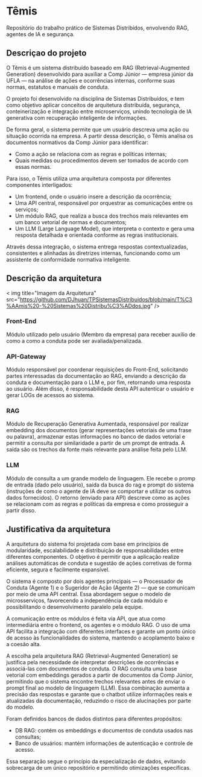 # Têmis
Repositório do trabalho prático de Sistemas Distribídos, envolvendo RAG, agentes de IA e segurança.

## Descriçao do projeto

O Têmis é um sistema distribuído baseado em RAG (Retrieval-Augmented Generation) desenvolvido para auxiliar a Comp Júnior — empresa júnior da UFLA — na análise de ações e ocorrências internas, conforme suas normas, estatutos e manuais de conduta.

O projeto foi desenvolvido na disciplina de Sistemas Distribuídos, e tem como objetivo aplicar conceitos de arquitetura distribuída, segurança, conteinerização e integração entre microserviços, unindo tecnologia de IA generativa com recuperação inteligente de informações.

De forma geral, o sistema permite que um usuário descreva uma ação ou situação ocorrida na empresa. A partir dessa descrição, o Têmis analisa os documentos normativos da Comp Júnior para identificar:

- Como a ação se relaciona com as regras e políticas internas;
- Quais medidas ou procedimentos devem ser tomados de acordo com essas normas.

Para isso, o Têmis utiliza uma arquitetura composta por diferentes componentes interligados:

- Um frontend, onde o usuário insere a descrição da ocorrência;
- Uma API central, responsável por orquestrar as comunicações entre os serviços;
- Um módulo RAG, que realiza a busca dos trechos mais relevantes em um banco vetorial de normas e documentos;
- Um LLM (Large Language Model), que interpreta o contexto e gera uma resposta detalhada e orientada conforme as regras institucionais.

Através dessa integração, o sistema entrega respostas contextualizadas, consistentes e alinhadas às diretrizes internas, funcionando como um assistente de conformidade normativa inteligente.

## Descrição da arquitetura
< img title="Imagem da Arquitetura" src="https://github.com/DJhuan/TPSistemasDistribuidos/blob/main/T%C3%AAmis%20-%20Sistemas%20Distribu%C3%ADdos.jpg" />
  
### Front-End
Módulo utilizado pelo usuário (Membro da empresa) para receber auxílio de como a como a conduta pode ser avaliada/penalizada.

### API-Gateway
Módulo responsável por coordenar requisições do Front-End, solicitando partes interessadas da documentação ao RAG, enviando a descrição da conduta e documentação para o LLM e, por fim, retornando uma resposta ao usuário.
Além disso, é responsabilidade desta API autenticar o usuário e gerar LOGs de acessos ao sistema.

### RAG
Módulo de Recuperação Generativa Aumentada, responsável por realizar embedding dos documentos (gerar representações vetoriais de uma frase ou palavra), armazenar estas informações no banco de dados vetorial e permitir a consulta por similaridade a partir de um prompt de entrada. A saída são os trechos da fonte mais relevante para análise feita pelo LLM.

### LLM
Módulo de consulta a um grande modelo de linguagem. Ele recebe o promp de entrada (dado pelo usuário), saída da busca do rag e prompt do sistema (instruções de como o agente de IA deve se comportar e utilizar os outros dados fornecidos). O retorno (enviado para API) descreve como as ações se relacionam com as regras e políticas da empresa e como prosseguir a partir disso.

## Justificativa da arquitetura

A arquitetura do sistema foi projetada com base em princípios de modularidade, escalabilidade e distribuição de responsabilidades entre diferentes componentes. O objetivo é permitir que a aplicação realize análises automáticas de conduta e sugestão de ações corretivas de forma eficiente, segura e facilmente expansível.

O sistema é composto por dois agentes principais — o Processador de Conduta (Agente 1) e o Sugeridor de Ação (Agente 2) — que se comunicam por meio de uma API central. Essa abordagem segue o modelo de microsserviços, favorecendo a independência de cada módulo e possibilitando o desenvolvimento paralelo pela equipe.

A comunicação entre os módulos é feita via API, que atua como intermediária entre o frontend, os agentes e o módulo RAG. O uso de uma API facilita a integração com diferentes interfaces e garante um ponto único de acesso às funcionalidades do sistema, mantendo o acoplamento baixo e a coesão alta.

A escolha pela arquitetura RAG (Retrieval-Augmented Generation) se justifica pela necessidade de interpretar descrições de ocorrências e associá-las com documentos de conduta. O RAG consulta uma base vetorial com embeddings gerados a partir de documentos da Comp Júnior, permitindo que o sistema encontre trechos relevantes antes de enviar o prompt final ao modelo de linguagem (LLM). Essa combinação aumenta a precisão das respostas e garante que o chatbot utilize informações reais e atualizadas da documentação, reduzindo o risco de alucinações por parte do modelo.

Foram definidos bancos de dados distintos para diferentes propósitos:

- DB RAG: contém os embeddings e documentos de conduta usados nas consultas;
- Banco de usuários: mantém informações de autenticação e controle de acesso.


Essa separação segue o princípio da especialização de dados, evitando sobrecarga de um único repositório e permitindo otimizações específicas.
